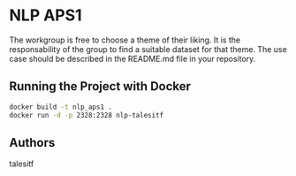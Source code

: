 # NLP APS1

The workgroup is free to choose a theme of their liking. It is the responsability of the group to find a suitable dataset for that theme. The use case should be described in the README.md file in your repository.

## Running the Project with Docker

```bash
docker build -t nlp_aps1 .
docker run -d -p 2328:2328 nlp-talesitf
```

## Authors

talesitf